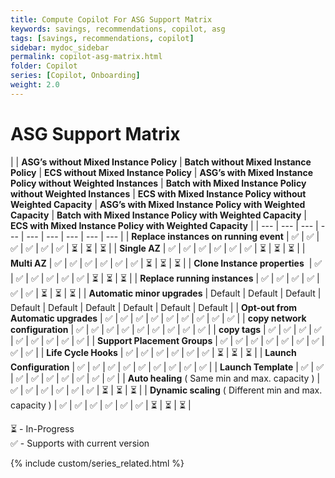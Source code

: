 ```yaml
---
title: Compute Copilot For ASG Support Matrix
keywords: savings, recommendations, copilot, asg
tags: [savings, recommendations, copilot]
sidebar: mydoc_sidebar
permalink: copilot-asg-matrix.html
folder: Copilot
series: [Copilot, Onboarding]
weight: 2.0
---
```


# ASG Support Matrix #



|      | **ASG’s without Mixed Instance Policy** | **Batch without Mixed Instance Policy** | **ECS without Mixed Instance Policy** | **ASG’s with Mixed Instance Policy without Weighted Instances** | **Batch with Mixed Instance Policy without Weighted Instances** | **ECS with Mixed Instance Policy without Weighted Capacity** | **ASG’s with Mixed Instance Policy with Weighted Capacity** | **Batch with Mixed Instance Policy with Weighted Capacity** | **ECS with Mixed Instance Policy with Weighted Capacity** |
| --- | --- | --- | --- | --- | --- | --- | --- | --- |
| **Replace instances on running event**                 | ✅                                       | ✅                                       | ✅                                     | ✅                                                               | ✅                                                               | ✅                                                            | ⏳                                                           | ⏳                                                           | ⏳                                                         |
| **Single AZ**                                          | ✅                                       | ✅                                       | ✅                                     | ✅                                                               | ✅                                                               | ✅                                                            | ⏳                                                           | ⏳                                                           | ⏳                                                         |
| **Multi AZ**                                           | ✅                                       | ✅                                       | ✅                                     | ✅                                                               | ✅                                                               | ✅                                                            | ⏳                                                           | ⏳                                                           | ⏳                                                         |
| **Clone Instance properties**                          | ✅                                       | ✅                                       | ✅                                     | ✅                                                               | ✅                                                               | ✅                                                            | ⏳                                                           | ⏳                                                           | ⏳                                                         |
| **Replace running instances**                          | ✅                                       | ✅                                       | ✅                                     | ✅                                                               | ✅                                                               | ✅                                                            | ⏳                                                           | ⏳                                                           | ⏳                                                         |
| **Automatic minor upgrades**                           | Default                                 | Default                                 | Default                               | Default                                                         | Default                                                         | Default                                                      | Default                                                     | Default                                                     | Default                                                   |
| **Opt-out from Automatic upgrades**                    | ✅                                       | ✅                                       | ✅                                     | ✅                                                               | ✅                                                               | ✅                                                            | ✅                                                           | ✅                                                           | ✅                                                         |
| **copy network configuration**                         | ✅                                       | ✅                                       | ✅                                     | ✅                                                               | ✅                                                               | ✅                                                            | ✅                                                           | ✅                                                           | ✅                                                         |
| **copy tags**                                          | ✅                                       | ✅                                       | ✅                                     | ✅                                                               | ✅                                                               | ✅                                                            | ✅                                                           | ✅                                                           | ✅                                                         |
| **Support Placement Groups**                           | ✅                                       | ✅                                       | ✅                                     | ✅                                                               | ✅                                                               | ✅                                                            | ✅                                                           | ✅                                                           | ✅                                                         |
| **Life Cycle Hooks**                                   | ✅                                       | ✅                                       | ✅                                     | ✅                                                              | ✅                                                               | ✅                                                            | ⏳                                                           | ⏳                                                           | ⏳                                                         |
| **Launch Configuration**                               | ✅                                       | ✅                                       | ✅                                     | ✅                                                               | ✅                                                               | ✅                                                            | ✅                                                           | ✅                                                           | ✅                                                         |
| **Launch Template**                                    | ✅                                       | ✅                                       | ✅                                     | ✅                                                               | ✅                                                               | ✅                                                            | ✅                                                           | ✅                                                           | ✅                                                         |
| **Auto healing**  ( Same min and max. capacity )       | ✅                                       | ✅                                       | ✅                                     | ✅                                                               | ✅                                                               | ✅                                                            | ⏳                                                           | ⏳                                                           | ⏳                                                         |
| **Dynamic scaling** ( Different min and max. capacity ) | ✅                                       | ✅                                       | ✅                                     | ✅                                                               | ✅                                                               | ✅                                                            | ⏳                                                           | ⏳                                                           | ⏳                                                         |

⏳ - In-Progress\
✅ - Supports with current version

{% include custom/series_related.html %}
